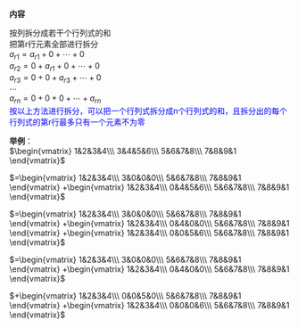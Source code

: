**内容**  
  
按列拆分成若干个行列式的和  
把第r行元素全部进行拆分  
$a_{r1}=a_{r1}+0+\cdots+0$  
$a_{r2}=0+a_{r1}+0+\cdots+0$  
$a_{r3}=0+0+a_{r3}+\cdots+0$  
$\cdots$  
$a_{rn}=0+0+0+\cdots+a_{rn}$  
<font color=blue>按以上方法进行拆分，可以把一个行列式拆分成n个行列式的和，且拆分出的每个行列式的第r行最多只有一个元素不为零</font>  
  
**举例**：  
$\begin{vmatrix}  
1&2&3&4\\\  
3&4&5&6\\\  
5&6&7&8\\\  
7&8&9&1  
\end{vmatrix}$  
  
$=\begin{vmatrix}  
1&2&3&4\\\  
3&0&0&0\\\  
5&6&7&8\\\  
7&8&9&1  
\end{vmatrix}  
+\begin{vmatrix}  
1&2&3&4\\\  
0&4&5&6\\\  
5&6&7&8\\\  
7&8&9&1  
\end{vmatrix}$  
  
$=\begin{vmatrix}  
1&2&3&4\\\  
3&0&0&0\\\  
5&6&7&8\\\  
7&8&9&1  
\end{vmatrix}  
+\begin{vmatrix}  
1&2&3&4\\\  
0&4&0&0\\\  
5&6&7&8\\\  
7&8&9&1  
\end{vmatrix}  
+\begin{vmatrix}  
1&2&3&4\\\  
0&0&5&6\\\  
5&6&7&8\\\  
7&8&9&1  
\end{vmatrix}$  
  
$=\begin{vmatrix}  
1&2&3&4\\\  
3&0&0&0\\\  
5&6&7&8\\\  
7&8&9&1  
\end{vmatrix}  
+\begin{vmatrix}  
1&2&3&4\\\  
0&4&0&0\\\  
5&6&7&8\\\  
7&8&9&1  
\end{vmatrix}$  
  
$+\begin{vmatrix}  
1&2&3&4\\\  
0&0&5&0\\\  
5&6&7&8\\\  
7&8&9&1  
\end{vmatrix}  
+\begin{vmatrix}  
1&2&3&4\\\  
0&0&0&6\\\  
5&6&7&8\\\  
7&8&9&1  
\end{vmatrix}$  
